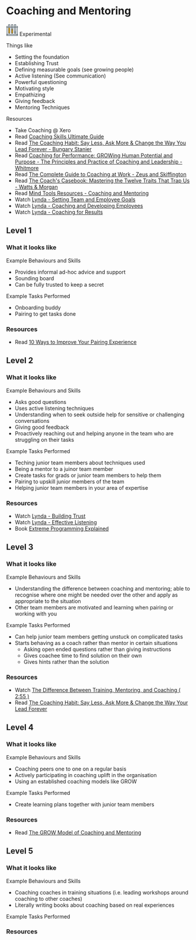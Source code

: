 # Coaching and Mentoring
![Experimental](../Images/test-lab-tubes.png)  Experimental

Things like
- Setting the foundation
- Establishing Trust
- Defining measurable goals (see growing people)
- Active listening (See communication)
- Powerful questioning
- Motivating style
- Empathizing
- Giving feedback
- Mentoring Techniques

Resources
- Take Coaching @ Xero
- Read [Coaching Skills Ultimate Guide](https://www.makingbusinessmatter.co.uk/coaching-skills-ultimate-guide/)
- Read [The Coaching Habit: Say Less, Ask More & Change the Way You Lead Forever - Bungary Stanier](https://www.amazon.com/Coaching-Habit-Less-Change-Forever/dp/0978440749)
- Read [Coaching for Performance: GROWing Human Potential and Purpose - The Principles and Practice of Coaching and Leadership - Whitmore](https://www.amazon.com/Coaching-Performance-Potential-Principles-Leadership/dp/185788535X)
- Read [The Complete Guide to Coaching at Work - Zeus and Skiffington](https://www.amazon.com/Complete-Guide-Coaching-Work/dp/0074708422)
- Read [The Coach's Casebook: Mastering the Twelve Traits That Trap Us - Watts & Morgan](https://www.amazon.com/gp/product/0957587449)
- Read [Mind Tools Resources - Coaching and Mentoring](https://xchange.teamxero.com/2017/01/08/mind-tools-monthly-coaching-and-mentoring/)
- Watch [Lynda - Setting Team and Employee Goals](https://www.lynda.com/Business-Skills-tutorials/How-Set-Team-Employee-Goals/456353-2.html)
- Watch [Lynda - Coaching and Developing Employees](https://www.lynda.com/Business-Skills-tutorials/Coaching-Developing-Employees/115863-2.html)
- Watch [Lynda - Coaching for Results](https://www.lynda.com/Leadership-Management-tutorials/Coaching-Results/592488-2.html)

## Level 1

### What it looks like

Example Behaviours and Skills
- Provides informal ad-hoc advice and support
- Sounding board
- Can be fully trusted to keep a secret

Example Tasks Performed
- Onboarding buddy
- Pairing to get tasks done

### Resources

- Read [10 Ways to Improve Your Pairing Experience](https://www.thoughtworks.com/insights/blog/10-ways-improve-your-pairing-experience)

## Level 2

### What it looks like

Example Behaviours and Skills
- Asks good questions
- Uses active listening techniques
- Understanding when to seek outside help for sensitive or challenging conversations
- Giving good feedback
- Proactively reaching out and helping anyone in the team who are struggling on their tasks

Example Tasks Performed
- Teching junior team members about techniques used
- Being a mentor to a juinor team member
- Create tasks for grads or junior team members to help them
- Pairing to upskill junior members of the team
- Helping junior team members in your area of expertise

### Resources

- Watch [Lynda - Building Trust](https://www.lynda.com/Business-Skills-tutorials/Building-Trust/156547-2.html)
- Watch [Lynda - Effective Listening](https://www.lynda.com/Business-Skills-tutorials/Effective-Listening/176760-2.html)
- Book [Extreme Programming Explained](https://www.amazon.com/Extreme-Programming-Explained-Embrace-Change/dp/0321278658)

## Level 3

### What it looks like

Example Behaviours and Skills
- Understanding the difference between coaching and mentoring; able to recognise where one might be needed over the other and apply as appropriate to the situation
- Other team members are motivated and learning when pairing or working with you

Example Tasks Performed
- Can help junior team members getting unstuck on complicated tasks
- Starts behaving as a coach rather than mentor in certain situations
  - Asking open ended questions rather than giving instructions 
  - Gives coachee time to find solution on their own
  - Gives hints rather than the solution

### Resources

- Watch [The Difference Between Training, Mentoring, and Coaching ( 2:55 )](https://www.youtube.com/watch?v=LtHKQAw6sI4)
- Read [The Coaching Habit: Say Less, Ask More & Change the Way Your Lead Forever](https://www.amazon.com.au/Coaching-Habit-Less-Change-Forever/dp/0978440749)

## Level 4

### What it looks like

Example Behaviours and Skills
- Coaching peers one to one on a regular basis
- Actively participating in coaching uplift in the organisation
- Using an established coaching models like GROW

Example Tasks Performed
- Create learning plans together with junior team members

### Resources

- Read [The GROW Model of Coaching and Mentoring](https://www.mindtools.com/pages/article/newLDR_89.htm)

## Level 5

### What it looks like

Example Behaviours and Skills
- Coaching coaches in training situations (i.e. leading workshops around coaching to other coaches)
- Literally writing books about coaching based on real experiences

Example Tasks Performed

### Resources
